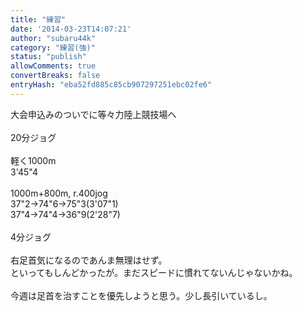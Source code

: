 ```yaml
---
title: "練習"
date: '2014-03-23T14:07:21'
author: "subaru44k"
category: "練習(強)"
status: "publish"
allowComments: true
convertBreaks: false
entryHash: "eba52fd885c85cb907297251ebc02fe6"
---
```

大会申込みのついでに等々力陸上競技場へ<br>
<br>
20分ジョグ<br>
<br>
軽く1000m<br>
3'45"4<br>
<br>
1000m+800m, r.400jog<br>
37"2→74"6→75"3(3'07"1)<br>
37"4→74"4→36"9(2'28"7)<br>
<br>
4分ジョグ<br>
<br>
右足首気になるのであんま無理はせず。<br>
といってもしんどかったが。まだスピードに慣れてないんじゃないかね。<br>
<br>
今週は足首を治すことを優先しようと思う。少し長引いているし。
